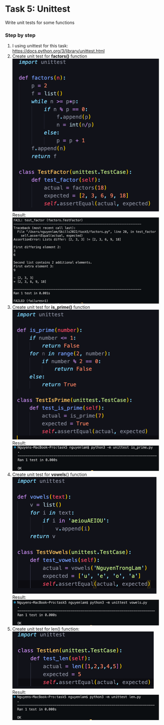 # Task 5: Unittest   
Write unit tests for some functions  
### Step by step    
1. I using unittest for this task: https://docs.python.org/3/library/unittest.html  
2. Create unit test for **factors()** function  
![Result](./Screen%20Shot%202022-09-25%20at%2023.42.57.png)   
Result:   
![Result](./Screen%20Shot%202022-09-25%20at%2023.43.37.png)   
1. Create unit test for **is_prime()** function   
![Result](./Screen%20Shot%202022-09-25%20at%2023.15.27.png)  
Result:  
![Result](./Screen%20Shot%202022-09-25%20at%2023.15.58.png)  
4. Create unit test for **vowels**() function  
![Result](./Screen%20Shot%202022-09-25%20at%2023.16.59.png)  
Result:  
![Result](./Screen%20Shot%202022-09-25%20at%2023.18.15.png)  
5. Create unit test for len() function:   
![Result](./Screen%20Shot%202022-09-25%20at%2023.19.07.png)  
Result:  
![Result](./Screen%20Shot%202022-09-25%20at%2023.19.37.png)   





